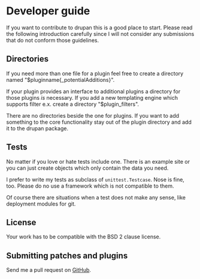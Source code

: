 # Developer guide
If you want to contribute to drupan this is a good place to start.
Please read the following introduction carefully since I will not
consider any submissions that do not conform those guidelines.

## Directories
If you need more than one file for a plugin feel free to create a 
directory named "$pluginname{_potentialAdditions}".

If your plugin provides an interface to additional plugins a 
directory for those plugins *is* necessary. If you add a new 
templating engine which supports filter e.x. create a directory 
"$plugin_filters".

There are no directories beside the one for plugins. If you want 
to add something to the core functionality stay out of the plugin 
directory and add it to the drupan package.

## Tests
No matter if you love or hate tests include one. There is an 
example site or you can just create objects which only contain 
the data you need.

I prefer to write my tests as subclass of ```unittest.Testcase```.
Nose is fine, too. Please do no use a framework which is not 
compatible to them.

Of course there are situations when a test does not make any sense,
like deployment modules for git.

## License
Your work has to be compatible with the BSD 2 clause license.

## Submitting patches and plugins
Send me a pull request on [GitHub][github].

[github]: https://github.com/fallenhitokiri/drupan